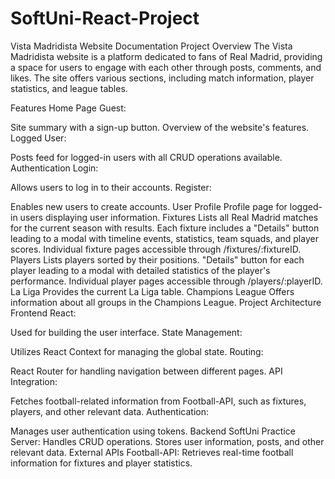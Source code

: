 # SoftUni-React-Project

Vista Madridista Website Documentation
Project Overview
The Vista Madridista website is a platform dedicated to fans of Real Madrid, providing a space for users to engage with each other through posts, comments, and likes. The site offers various sections, including match information, player statistics, and league tables.

Features
Home Page
Guest:

Site summary with a sign-up button.
Overview of the website's features.
Logged User:

Posts feed for logged-in users with all CRUD operations available.
Authentication
Login:

Allows users to log in to their accounts.
Register:

Enables new users to create accounts.
User Profile
Profile page for logged-in users displaying user information.
Fixtures
Lists all Real Madrid matches for the current season with results.
Each fixture includes a "Details" button leading to a modal with timeline events, statistics, team squads, and player scores.
Individual fixture pages accessible through /fixtures/:fixtureID.
Players
Lists players sorted by their positions.
"Details" button for each player leading to a modal with detailed statistics of the player's performance.
Individual player pages accessible through /players/:playerID.
La Liga
Provides the current La Liga table.
Champions League
Offers information about all groups in the Champions League.
Project Architecture
Frontend
React:

Used for building the user interface.
State Management:

Utilizes React Context for managing the global state.
Routing:

React Router for handling navigation between different pages.
API Integration:

Fetches football-related information from Football-API, such as fixtures, players, and other relevant data.
Authentication:

Manages user authentication using tokens.
Backend
SoftUni Practice Server:
Handles CRUD operations.
Stores user information, posts, and other relevant data.
External APIs
Football-API:
Retrieves real-time football information for fixtures and player statistics.
